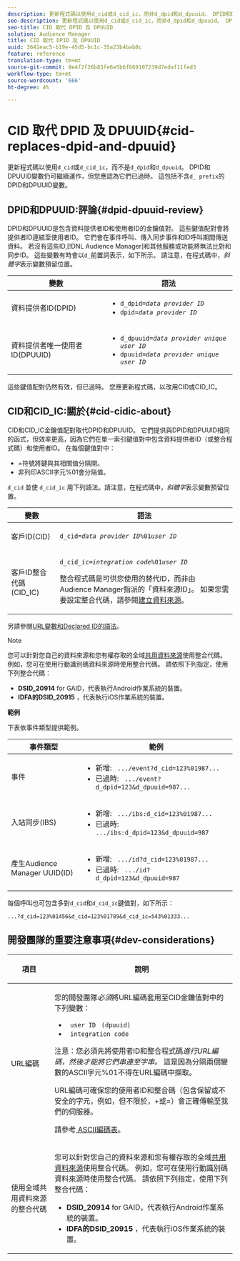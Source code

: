 ```yaml
---
description: 更新程式碼以使用d_cid或d_cid_ic，而非d_dpid和d_dpuuid。 DPID和DPUUID變數仍可繼續運作，但您應認為它們已過時。 這包括不含d_前置詞的DPID和DPUUID變數。
seo-description: 更新程式碼以使用d_cid或d_cid_ic，而非d_dpid和d_dpuuid。 DPID和DPUUID變數仍可繼續運作，但您應認為它們已過時。 這包括不含d_前置詞的DPID和DPUUID變數。
seo-title: CID 取代 DPID 及 DPUUID
solution: Audience Manager
title: CID 取代 DPID 及 DPUUID
uuid: 3641eac5-b19e-45d5-bc1c-35a23b4bab8c
feature: reference
translation-type: tm+mt
source-git-commit: 9e4f2f26b83fe6e5b6f669107239d7edaf11fed3
workflow-type: tm+mt
source-wordcount: '666'
ht-degree: 4%

---
```



# CID 取代 DPID 及 DPUUID{#cid-replaces-dpid-and-dpuuid}

更新程式碼以使用`d_cid`或`d_cid_ic`，而不是`d_dpid`和`d_dpuuid`。 DPID和DPUUID變數仍可繼續運作，但您應認為它們已過時。 這包括不含`d_ prefix`的DPID和DPUUID變數。

## DPID和DPUUID:評論{#dpid-dpuuid-review}

DPID和DPUUID是包含資料提供者ID和使用者ID的金鑰值對。 這些鍵值配對會將提供者ID連結至使用者ID。 它們會在事件呼叫、傳入同步事件和ID呼叫期間傳送資料。 若沒有這些ID,[!DNL Audience Manager]和其他服務或功能將無法比對和同步ID。 這些變數有時會以`d_`前置詞表示，如下所示。 請注意，在程式碼中，*斜體字*&#x200B;表示變數預留位置。

<table id="table_932B4416AE1E44E4A1E98D779D3B1ED5"> 
 <thead> 
  <tr> 
   <th colname="col1" class="entry"> 變數 </th> 
   <th colname="col2" class="entry"> 語法 </th> 
  </tr> 
 </thead>
 <tbody> 
  <tr> 
   <td colname="col1"> <p>資料提供者ID(DPID) </p> </td> 
   <td colname="col2"> 
    <ul id="ul_0567D39DCE784C20A81EC0845C7B1C6B"> 
     <li id="li_DDD8C18266314987A7C802918F4892A8"> <code>d_dpid=<i>data provider ID</i></code> </li> 
     <li id="li_80185558932E416698ABD71158303EA8"> <code>dpid=<i>data provider ID</i></code> </li> 
    </ul> </td> 
  </tr> 
  <tr> 
   <td colname="col1"> <p>資料提供者唯一使用者ID(DPUUID) </p> </td> 
   <td colname="col2"> 
    <ul id="ul_EA7F769523B142CE8FF5886E5CDFF2D9"> 
     <li id="li_C984E2FF0A83495880BB87C610FA3F79"> <code>d_dpuuid=<i>data provider unique user ID</i></code> </li> 
     <li id="li_DCFFAC995DCC49F489ACEFD97A06F877"> <code>dpuuid=<i>data provider unique user ID</i></code> </li> 
    </ul> </td> 
  </tr> 
 </tbody> 
</table>

這些鍵值配對仍然有效，但已過時。 您應更新程式碼，以改用CID或CID_IC。

## CID和CID_IC:關於{#cid-cidic-about}

CID和CID_IC金鑰值配對取代DPID和DPUUID。 它們提供與DPID和DPUUID相同的函式，但效率更高，因為它們在單一索引鍵值對中包含資料提供者ID（或整合程式碼）和使用者ID。 在每個鍵值對中：

* =符號將鍵與其相關值分隔開。
* 非列印ASCII字元%01會分隔值。

`d_cid` 並使 `d_cid_ic` 用下列語法。請注意，在程式碼中，*斜體字*&#x200B;表示變數預留位置。

<table id="table_0C8A4F8FDBC84416B4EB476F67BCFA8E"> 
 <thead> 
  <tr> 
   <th colname="col1" class="entry"> 變數 </th> 
   <th colname="col2" class="entry"> 語法 </th> 
  </tr> 
 </thead>
 <tbody> 
  <tr> 
   <td colname="col1"> <p>客戶ID(CID) </p> </td> 
   <td colname="col2"> <p> <code>d_cid=<i>data provider ID</i>%01<i>user ID</i></code> </p> </td> 
  </tr> 
  <tr> 
   <td colname="col1"> <p>客戶ID整合代碼(CID_IC) </p> </td> 
   <td colname="col2"> <p> <code>d_cid_ic=<i>integration code</i>%01<i>user ID</i></code> </p> <p> <span class="term">整合程式碼</span>是可供您使用的替代ID，而非由<span class="keyword"> Audience Manager</span>指派的「資料來源ID」。 如果您需要設定整合代碼，請參閱<a href="../features/manage-datasources.md#create-data-source">建立資料來源</a>。 </p> </td> 
  </tr> 
 </tbody> 
</table>

另請參閱[URL變數和Declared ID的語法](../features/declared-ids.md#variables-and-syntax)。

>[!NOTE]
>
>您可以針對您自己的資料來源和您有權存取的全域[共用資料來源](../features/datasources-list-and-settings.md#settings-menu-options)使用整合代碼。 例如，您可在使用行動識別碼資料來源時使用整合代碼。 請依照下列指定，使用下列整合代碼：

* **DSID_20914**  for GAID，代表執行Android作業系統的裝置。
* **IDFA的DSID_20915** ，代表執行iOS作業系統的裝置。

**範例**

下表依事件類型提供範例。

<table id="table_097A58CCD6E64C4DB0652271A4F31AE8"> 
 <thead> 
  <tr> 
   <th colname="col1" class="entry"> 事件類型 </th> 
   <th colname="col2" class="entry"> 範例 </th> 
  </tr>
 </thead>
 <tbody> 
  <tr> 
   <td colname="col1"> <p>事件 </p> </td> 
   <td colname="col2"> 
    <ul id="ul_6EAB4188C6954512A28D1A8328794BCB"> 
     <li id="li_344AAEF1622343489E2AD6E2929CEA98">新增: <code> .../event?d_cid=123%01987...</code> </li> 
     <li id="li_B673C1BA5AD24C46AB8F8232EF89CE89">已過時: <code> .../event?d_dpid=123&amp;d_dpuuid=987...</code> </li> 
    </ul> </td> 
  </tr> 
  <tr> 
   <td colname="col1"> <p>入站同步(IBS) </p> </td> 
   <td colname="col2"> 
    <ul id="ul_78270745CBC2469B8CA9EDB7032B8F92"> 
     <li id="li_8C4620A04504442185F013F74E6B0647">新增: <code> .../ibs:d_cid=123%01987...</code> </li> 
     <li id="li_2A8F761C76334C1BB097CF1A9D7E8429">已過時: <code> .../ibs:d_dpid=123&amp;d_dpuuid=987</code> </li> 
    </ul> </td> 
  </tr> 
  <tr> 
   <td colname="col1"> <p>產生Audience Manager UUID(ID) </p> </td> 
   <td colname="col2"> 
    <ul id="ul_EAA764DCFF7244F69ABF67ACEE13E579"> 
     <li id="li_18467A531FAF454A881CBD157BBFD6D2">新增: <code> .../id?d_cid=123%01987...</code> </li> 
     <li id="li_433C33F7BC284362AC7CC3C9DC0BF471">已過時: <code> .../id?d_dpid=123&amp;d_dpuuid=987</code> </li> 
    </ul> </td> 
  </tr> 
 </tbody> 
</table>

每個呼叫也可包含多對`d_cid`和`d_cid_ic`鍵值對，如下所示：

```
...?d_cid=123%01456&d_cid=123%01789&d_cid_ic=543%01333...
```

## 開發團隊的重要注意事項{#dev-considerations}

<table id="table_5DD068FAE68A42CDB49B6C064706802A"> 
 <thead> 
  <tr> 
   <th colname="col1" class="entry"> <p>項目 </p> </th> 
   <th colname="col2" class="entry"> <p>說明 </p> </th> 
  </tr>
 </thead>
 <tbody> 
  <tr> 
   <td colname="col1"> <p>URL編碼 </p> </td> 
   <td colname="col2"> <p>您的開發團隊<i>必須</i>將URL編碼套用至CID金鑰值對中的下列變數： </p> <p> 
     <ul id="ul_66DCB63C60914057B2BE21F49D9A36CA"> 
      <li id="li_6D82B4DB40BB4BB0B8FAF5841577FAAC"><code> user ID</code> <code> (dpuuid)</code> </li> 
      <li id="li_D2F94B07B0D84B09A5CDFA48518DDD62"><code> integration code</code> </li> 
     </ul> </p> <p> <p>注意：您必須先將使用者ID和整合程式碼<i>進行URL編碼，然後才能將它們串連至字串。 </i>這是因為分隔兩個變數的ASCII字元%01不得在URL編碼中擷取。 </p> </p> <p>URL編碼可確保您的使用者ID和整合碼（包含保留或不安全的字元，例如，但不限於，+或=）會正確傳輸至我們的伺服器。 </p> <p>請參考<a href="https://www.w3schools.com/tags/ref_urlencode.asp" format="https" scope="external"> ASCII編碼表</a>。 </p> </td> 
  </tr> 
  <tr> 
   <td colname="col1"> <p>使用全域共用資料來源的整合代碼 </p> </td> 
   <td colname="col2"> <p>您可以針對您自己的資料來源和您有權存取的全域<a href="../features/datasources-list-and-settings.md#settings-menu-options">共用資料來源</a>使用整合代碼。 例如，您可在使用行動識別碼資料來源時使用整合代碼。 請依照下列指定，使用下列整合代碼： </p> <p> 
     <ul id="ul_B306EE96A3BD4CE982E113D5E23826CF"> 
      <li id="li_3340C7AFA9AB4105A2CCF3E476EC7552"> <b>DSID_20914</b>  for GAID，代表執行Android作業系統的裝置。 </li> 
      <li id="li_779D9F08021043FCB233A0ABF5160C76"> <b>IDFA的DSID_20915</b> ，代表執行iOS作業系統的裝置。 </li> 
     </ul> </p> </td> 
  </tr> 
 </tbody> 
</table>

